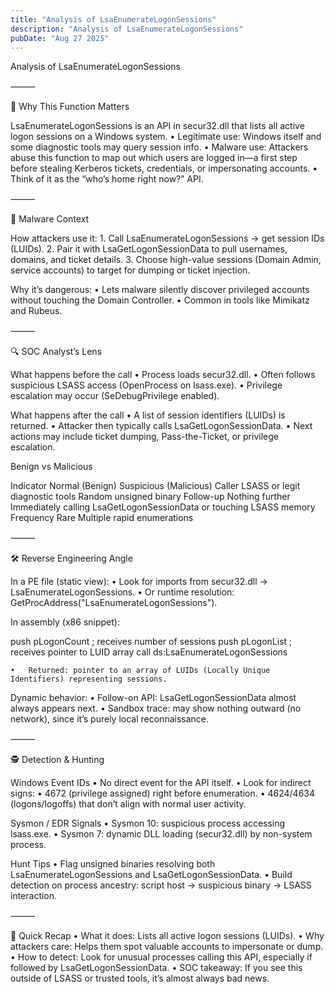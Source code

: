 ```yaml
---
title: "Analysis of LsaEnumerateLogonSessions"
description: "Analysis of LsaEnumerateLogonSessions"
pubDate: "Aug 27 2025"
---
```


Analysis of LsaEnumerateLogonSessions

⸻

🎯 Why This Function Matters

LsaEnumerateLogonSessions is an API in secur32.dll that lists all active logon sessions on a Windows system.
	•	Legitimate use: Windows itself and some diagnostic tools may query session info.
	•	Malware use: Attackers abuse this function to map out which users are logged in—a first step before stealing Kerberos tickets, credentials, or impersonating accounts.
	•	Think of it as the “who’s home right now?” API.

⸻

🦠 Malware Context

How attackers use it:
	1.	Call LsaEnumerateLogonSessions → get session IDs (LUIDs).
	2.	Pair it with LsaGetLogonSessionData to pull usernames, domains, and ticket details.
	3.	Choose high-value sessions (Domain Admin, service accounts) to target for dumping or ticket injection.

Why it’s dangerous:
	•	Lets malware silently discover privileged accounts without touching the Domain Controller.
	•	Common in tools like Mimikatz and Rubeus.

⸻

🔍 SOC Analyst’s Lens

What happens before the call
	•	Process loads secur32.dll.
	•	Often follows suspicious LSASS access (OpenProcess on lsass.exe).
	•	Privilege escalation may occur (SeDebugPrivilege enabled).

What happens after the call
	•	A list of session identifiers (LUIDs) is returned.
	•	Attacker then typically calls LsaGetLogonSessionData.
	•	Next actions may include ticket dumping, Pass-the-Ticket, or privilege escalation.

Benign vs Malicious

Indicator	Normal (Benign)	Suspicious (Malicious)
Caller	LSASS or legit diagnostic tools	Random unsigned binary
Follow-up	Nothing further	Immediately calling LsaGetLogonSessionData or touching LSASS memory
Frequency	Rare	Multiple rapid enumerations


⸻

🛠 Reverse Engineering Angle

In a PE file (static view):
	•	Look for imports from secur32.dll → LsaEnumerateLogonSessions.
	•	Or runtime resolution: GetProcAddress("LsaEnumerateLogonSessions").

In assembly (x86 snippet):

push pLogonCount   ; receives number of sessions
push pLogonList    ; receives pointer to LUID array
call ds:LsaEnumerateLogonSessions

	•	Returned: pointer to an array of LUIDs (Locally Unique Identifiers) representing sessions.

Dynamic behavior:
	•	Follow-on API: LsaGetLogonSessionData almost always appears next.
	•	Sandbox trace: may show nothing outward (no network), since it’s purely local reconnaissance.

⸻

🕵️ Detection & Hunting

Windows Event IDs
	•	No direct event for the API itself.
	•	Look for indirect signs:
	•	4672 (privilege assigned) right before enumeration.
	•	4624/4634 (logons/logoffs) that don’t align with normal user activity.

Sysmon / EDR Signals
	•	Sysmon 10: suspicious process accessing lsass.exe.
	•	Sysmon 7: dynamic DLL loading (secur32.dll) by non-system process.

Hunt Tips
	•	Flag unsigned binaries resolving both LsaEnumerateLogonSessions and LsaGetLogonSessionData.
	•	Build detection on process ancestry: script host → suspicious binary → LSASS interaction.

⸻

📝 Quick Recap
	•	What it does: Lists all active logon sessions (LUIDs).
	•	Why attackers care: Helps them spot valuable accounts to impersonate or dump.
	•	How to detect: Look for unusual processes calling this API, especially if followed by LsaGetLogonSessionData.
	•	SOC takeaway: If you see this outside of LSASS or trusted tools, it’s almost always bad news.
